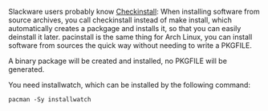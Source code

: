 Slackware users probably know [Checkinstall](http://asic-linux.com.mx/~izto/checkinstall/):
When installing software from source archives, you call checkinstall instead of make install,
which automatically creates a packgage and installs it, so that you can easily
deinstall it later. pacinstall is the same thing for Arch Linux, you can install software
from sources the quick way without needing to write a PKGFILE.

A binary package will be created and installed, no PKGFILE will be generated.

You need installwatch, which can be installed by the following command:

	pacman -Sy installwatch
